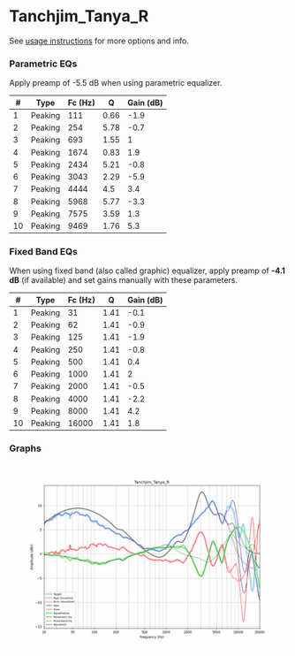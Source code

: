 # Tanchjim_Tanya_R
See [usage instructions](https://github.com/jaakkopasanen/AutoEq#usage) for more options and info.

### Parametric EQs
Apply preamp of -5.5 dB when using parametric equalizer.

|   # | Type    |   Fc (Hz) |    Q |   Gain (dB) |
|-----|---------|-----------|------|-------------|
|   1 | Peaking |       111 | 0.66 |        -1.9 |
|   2 | Peaking |       254 | 5.78 |        -0.7 |
|   3 | Peaking |       693 | 1.55 |         1   |
|   4 | Peaking |      1674 | 0.83 |         1.9 |
|   5 | Peaking |      2434 | 5.21 |        -0.8 |
|   6 | Peaking |      3043 | 2.29 |        -5.9 |
|   7 | Peaking |      4444 | 4.5  |         3.4 |
|   8 | Peaking |      5968 | 5.77 |        -3.3 |
|   9 | Peaking |      7575 | 3.59 |         1.3 |
|  10 | Peaking |      9469 | 1.76 |         5.3 |

### Fixed Band EQs
When using fixed band (also called graphic) equalizer, apply preamp of **-4.1 dB** (if available) and set gains manually with these parameters.

|   # | Type    |   Fc (Hz) |    Q |   Gain (dB) |
|-----|---------|-----------|------|-------------|
|   1 | Peaking |        31 | 1.41 |        -0.1 |
|   2 | Peaking |        62 | 1.41 |        -0.9 |
|   3 | Peaking |       125 | 1.41 |        -1.9 |
|   4 | Peaking |       250 | 1.41 |        -0.8 |
|   5 | Peaking |       500 | 1.41 |         0.4 |
|   6 | Peaking |      1000 | 1.41 |         2   |
|   7 | Peaking |      2000 | 1.41 |        -0.5 |
|   8 | Peaking |      4000 | 1.41 |        -2.2 |
|   9 | Peaking |      8000 | 1.41 |         4.2 |
|  10 | Peaking |     16000 | 1.41 |         1.8 |

### Graphs
![](./Tanchjim_Tanya_R.png)
